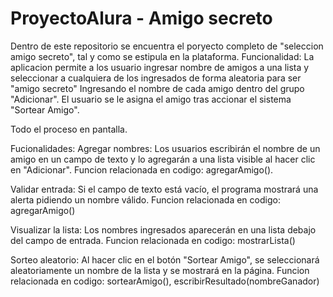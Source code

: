 # ProyectoAlura - Amigo secreto

Dentro de este repositorio se encuentra el poryecto completo de "seleccion amigo secreto", tal y como se estipula en la plataforma.
Funcionalidad: 
La aplicacion permite a los usuario ingresar nombre de amigos a una lista y seleccionar a cualquiera de los ingresados de forma aleatoria para ser "amigo secreto"
Ingresando el nombre de cada amigo dentro del grupo "Adicionar".
El usuario se le asigna el amigo tras accionar el sistema  "Sortear Amigo". 

Todo el proceso en pantalla.

Fucionalidades:
Agregar nombres: Los usuarios escribirán el nombre de un amigo en un campo de texto y lo agregarán a una lista visible al hacer clic en "Adicionar". 
Funcion relacionada en codigo: agregarAmigo().

Validar entrada: Si el campo de texto está vacío, el programa mostrará una alerta pidiendo un nombre válido.
Funcion relacionada en codigo: agregarAmigo()

Visualizar la lista: Los nombres ingresados aparecerán en una lista debajo del campo de entrada.
Funcion relacionada en codigo: mostrarLista()

Sorteo aleatorio: Al hacer clic en el botón "Sortear Amigo", se seleccionará aleatoriamente un nombre de la lista y se mostrará en la página.
Funcion relacionada en codigo: sortearAmigo(), escribirResultado(nombreGanador)



